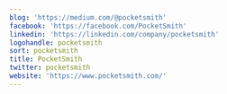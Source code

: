 ```yaml
---
blog: 'https://medium.com/@pocketsmith'
facebook: 'https://facebook.com/PocketSmith'
linkedin: 'https://linkedin.com/company/pocketsmith'
logohandle: pocketsmith
sort: pocketsmith
title: PocketSmith
twitter: pocketsmith
website: 'https://www.pocketsmith.com/'
---
```


